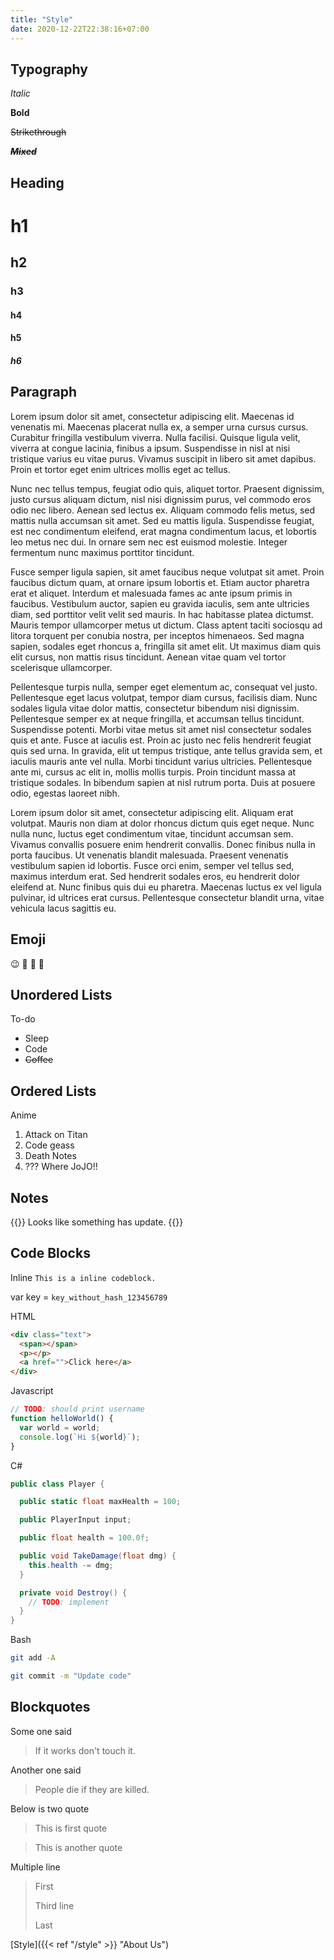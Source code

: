```yaml
---
title: "Style"
date: 2020-12-22T22:38:16+07:00
---
```


## Typography

_Italic_

**Bold**

~~Strikethrough~~

~~_**Mixed**_~~

## Heading

# h1

## h2

### h3

#### h4

#### h5

##### h6

## Paragraph

Lorem ipsum dolor sit amet, consectetur adipiscing elit. Maecenas id venenatis mi. Maecenas placerat nulla ex, a semper urna cursus cursus. Curabitur fringilla vestibulum viverra. Nulla facilisi. Quisque ligula velit, viverra at congue lacinia, finibus a ipsum. Suspendisse in nisl at nisi tristique varius eu vitae purus. Vivamus suscipit in libero sit amet dapibus. Proin et tortor eget enim ultrices mollis eget ac tellus.

Nunc nec tellus tempus, feugiat odio quis, aliquet tortor. Praesent dignissim, justo cursus aliquam dictum, nisl nisi dignissim purus, vel commodo eros odio nec libero. Aenean sed lectus ex. Aliquam commodo felis metus, sed mattis nulla accumsan sit amet. Sed eu mattis ligula. Suspendisse feugiat, est nec condimentum eleifend, erat magna condimentum lacus, et lobortis leo metus nec dui. In ornare sem nec est euismod molestie. Integer fermentum nunc maximus porttitor tincidunt.

Fusce semper ligula sapien, sit amet faucibus neque volutpat sit amet. Proin faucibus dictum quam, at ornare ipsum lobortis et. Etiam auctor pharetra erat et aliquet. Interdum et malesuada fames ac ante ipsum primis in faucibus. Vestibulum auctor, sapien eu gravida iaculis, sem ante ultricies diam, sed porttitor velit velit sed mauris. In hac habitasse platea dictumst. Mauris tempor ullamcorper metus ut dictum. Class aptent taciti sociosqu ad litora torquent per conubia nostra, per inceptos himenaeos. Sed magna sapien, sodales eget rhoncus a, fringilla sit amet elit. Ut maximus diam quis elit cursus, non mattis risus tincidunt. Aenean vitae quam vel tortor scelerisque ullamcorper.

Pellentesque turpis nulla, semper eget elementum ac, consequat vel justo. Pellentesque eget lacus volutpat, tempor diam cursus, facilisis diam. Nunc sodales ligula vitae dolor mattis, consectetur bibendum nisi dignissim. Pellentesque semper ex at neque fringilla, et accumsan tellus tincidunt. Suspendisse potenti. Morbi vitae metus sit amet nisl consectetur sodales quis et ante. Fusce at iaculis est. Proin ac justo nec felis hendrerit feugiat quis sed urna. In gravida, elit ut tempus tristique, ante tellus gravida sem, et iaculis mauris ante vel nulla. Morbi tincidunt varius ultricies. Pellentesque ante mi, cursus ac elit in, mollis mollis turpis. Proin tincidunt massa at tristique sodales. In bibendum sapien at nisl rutrum porta. Duis at posuere odio, egestas laoreet nibh.

Lorem ipsum dolor sit amet, consectetur adipiscing elit. Aliquam erat volutpat. Mauris non diam at dolor rhoncus dictum quis eget neque. Nunc nulla nunc, luctus eget condimentum vitae, tincidunt accumsan sem. Vivamus convallis posuere enim hendrerit convallis. Donec finibus nulla in porta faucibus. Ut venenatis blandit malesuada. Praesent venenatis vestibulum sapien id lobortis. Fusce orci enim, semper vel tellus sed, maximus interdum erat. Sed hendrerit sodales eros, eu hendrerit dolor eleifend at. Nunc finibus quis dui eu pharetra. Maecenas luctus ex vel ligula pulvinar, id ultrices erat cursus. Pellentesque consectetur blandit urna, vitae vehicula lacus sagittis eu.

## Emoji

😉 🤔 🌴 🏡

## Unordered Lists

To-do

- Sleep
- Code
- ~~Coffee~~

## Ordered Lists

Anime

1. Attack on Titan
2. Code geass
3. Death Notes
4. ??? Where JoJO!!

## Notes

{{<update>}}
Looks like something has update.
{{</update>}}

## Code Blocks

Inline `This is a inline codeblock.`

var key = `key_without_hash_123456789`

HTML

```html
<div class="text">
  <span></span>
  <p></p>
  <a href="">Click here</a>
</div>
```

Javascript

```js
// TODO: should print username
function helloWorld() {
  var world = world;
  console.log(`Hi ${world}`);
}
```

C#

```csharp
public class Player {

  public static float maxHealth = 100;

  public PlayerInput input;

  public float health = 100.0f;

  public void TakeDamage(float dmg) {
    this.health -= dmg;
  }

  private void Destroy() {
    // TODO: implement
  }
}
```

Bash

```bash
git add -A

git commit -m "Update code"
```

## Blockquotes

Some one said

> If it works don't touch it.

Another one said

> People die if they are killed.

Below is two quote

> This is first quote

> This is another quote

Multiple line

> First
>
> Third line
>
> Last

[Style]({{< ref "/style" >}} "About Us")
